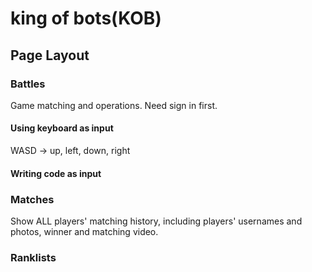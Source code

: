 # king of bots(KOB)

## Page Layout
### Battles
Game matching and operations. Need sign in first.
#### Using keyboard as input
WASD -> up, left, down, right
#### Writing code as input


### Matches
Show ALL players' matching history, including players' usernames and photos, winner and matching video.

### Ranklists
